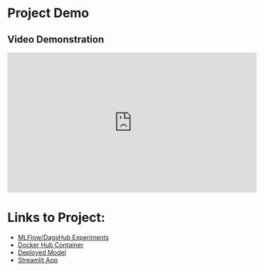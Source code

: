 # Project Demo

## Video Demonstration
<iframe width="560" height="315" src="https://www.youtube.com/embed/9wYlM6hy2Kg" frameborder="0" allow="autoplay; encrypted-media" allowfullscreen></iframe>

# Links to Project: 
- [MLFlow/DagsHub Experiments](https://dagshub.com/singhvarunnn789/EAS503.mlflow/#/experiments/3/runs/39cec5d898fe4322a96519de965399a9)
- [Docker Hub Container](https://hub.docker.com/repository/docker/singhvarunnn789/heart-disease-predictor/general)
- [Deployed Model](http://146.190.78.32:8080)
- [Streamlit App](https://apprender-ghfqkbcthxbxrfdgcomw23.streamlit.app/)
